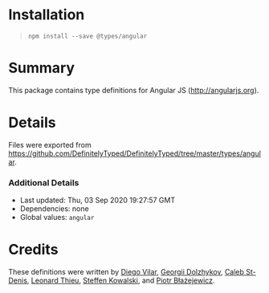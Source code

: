 # Installation
> `npm install --save @types/angular`

# Summary
This package contains type definitions for Angular JS (http://angularjs.org).

# Details
Files were exported from https://github.com/DefinitelyTyped/DefinitelyTyped/tree/master/types/angular.

### Additional Details
 * Last updated: Thu, 03 Sep 2020 19:27:57 GMT
 * Dependencies: none
 * Global values: `angular`

# Credits
These definitions were written by [Diego Vilar](https://github.com/diegovilar), [Georgii Dolzhykov](https://github.com/thorn0), [Caleb St-Denis](https://github.com/calebstdenis), [Leonard Thieu](https://github.com/leonard-thieu), [Steffen Kowalski](https://github.com/scipper), and [Piotr Błażejewicz](https://github.com/peterblazejewicz).
